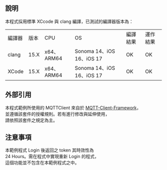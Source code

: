 ## 說明

本程式採用標準 XCcode 與 clang 編譯，已測試的編譯器版本為：

<table>
  <tr>
    <td>編譯器</td>
    <td>版本</td>
    <td>CPU</td>
    <td>OS</td>
    <td>編譯結果</td>
    <td>運作結果</td>
  </tr>
  <tr>
    <td>clang</td>
    <td>15.X</td>
    <td>x64、ARM64</td>
    <td>Sonoma 14、iOS 16、iOS 17</td>
    <td>OK</td>
    <td>OK</td>
  </tr>
  <tr>
    <td>XCode</td>
    <td>15.X</td>
    <td>x64、ARM64</td>
    <td>Sonoma 14、iOS 16、iOS 17</td>
    <td>OK</td>
    <td>OK</td>
  </tr>
</table>

## 外部引用

本程式範例所使用的 MQTTClient 來自於 [MQTT-Client-Framework](https://github.com/novastone-media/MQTT-Client-Framework)，  
並遵循該套件的授權規則。若有進行修改與延伸使用，  
請依照該套件之規定為主。
  
## 注意事項

本範例程式 Login 後返回之 token 其時效性為  
24 Hours。需在程式中實現重新 Login 的程式，  
這個功能並不包含在本範例程式之中。
